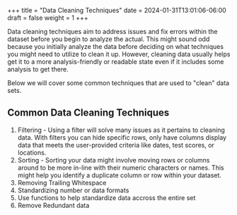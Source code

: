 +++
title = "Data Cleaning Techniques"
date = 2024-01-31T13:01:06-06:00
draft = false
weight = 1
+++

Data cleaning techniques aim to address issues and fix errors within the dataset before you begin to analyze the actual. This might sound odd because you initially analyze the data before deciding on what techniques you might need to utilize to clean it up. However, cleaning data usually helps get it to a more analysis-friendly or readable state even if it includes some analysis to get there. 

Below we will cover some common techniques that are used to "clean" data sets.

## Common Data Cleaning Techniques

1. Filtering - Using a filter will solve many issues as it pertains to cleaning data. With filters you can hide specific rows, only have columns display data that meets the user-provided criteria like dates, test scores, or locations.
1. Sorting - Sorting your data might involve moving rows or columns around to be more in-line with their numeric characters or names. This might help you identify a duplicate column or row within your dataset.
1. Removing Trailing Whitespace
1. Standardizing number or data formats
1. Use functions to help standardize data accross the entire set
1. Remove Redundant data